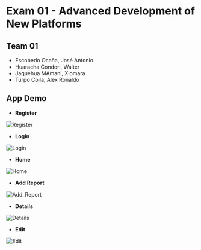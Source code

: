 # Exam 01 - Advanced Development of New Platforms

## Team 01
- Escobedo Ocaña, José Antonio
- Huaracha Condori, Walter
- Jaquehua MAmani, Xiomara
- Turpo Coila, Alex Ronaldo 

## App Demo

- **Register**

![Register](https://github.com/AlexRTC1997/ADNP_Team01_Exam01/assets/64320646/8bc1c2b7-ad25-4532-9c22-8b31128c54e0)

- **Login**

![Login](https://github.com/AlexRTC1997/ADNP_Team01_Exam01/assets/64320646/d66ee695-8083-471f-bc6b-788342c18574)

- **Home**

![Home](https://github.com/AlexRTC1997/ADNP_Team01_Exam01/assets/64320646/0220d596-73cc-4dd4-8352-9f67ecfc53a0)

- **Add Report**

![Add_Report](https://github.com/AlexRTC1997/ADNP_Team01_Exam01/assets/64320646/66880f9a-662e-4146-ba2b-c553521429b6)

- **Details**

![Details](https://github.com/AlexRTC1997/ADNP_Team01_Exam01/assets/64320646/f794a244-440b-4db0-b44a-487370e3dba5)

- **Edit**

![Edit](https://github.com/AlexRTC1997/ADNP_Team01_Exam01/assets/64320646/04ab3259-cb4b-4278-9226-1ae6fa66708a)
